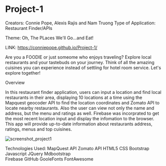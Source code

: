 # Project-1
Creators: Connie Pope, Alexis Rajis and Nam Truong
Type of Application: Restaurant Finder/APIs

Theme: Oh, The PLaces We'll Go...and Eat!

LINK: https://conniepope.github.io/Project-1/

Are you a FOODIE or just someome who enjoys traveling? Explore local restaurants and your tastebuds on your journey.
Think of all the amazing cuisines you can experience instead of settling for hotel room service. 
Let's explore together!

Overview

In this restaurant finder application, users can input a location and find local restaurants in their area, displaying 10 locations at a time using the  Mapquest geocoder API to find the location coordinates and Zomato API to locate nearby restaurants. Also the user can view not only the name and address, but the menu and ratings as well. Firebase was incorprated to get the most recent location input and display the infomation to the browser. This app will provide up-to-date information about restaurants address, ratings, menus and  top cuisines.

![screenshot_project1](https://user-images.githubusercontent.com/49252572/59718584-756c9000-91e8-11e9-9893-a3c5d27f68e0.png)

Technologies Used:
MapQuest API
Zomato API 
HTML5 
CSS 
Bootstrap 
Javascript 
JQuery 
Mdbootstrap  
Firebase 
GitHub
GooleFonts
FontAwesome
